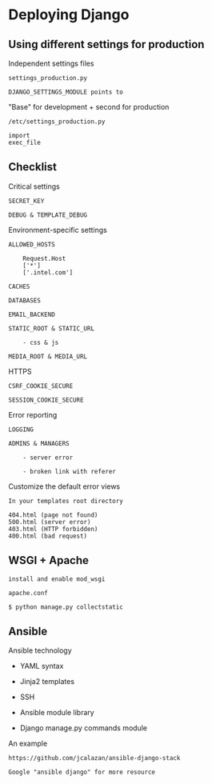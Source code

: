 Deploying Django
================

Using different settings for production
---------------------------------------

Independent settings files

    settings_production.py

    DJANGO_SETTINGS_MODULE points to

"Base" for development + second for production

    /etc/settings_production.py

    import
    exec_file

Checklist
---------

Critical settings

    SECRET_KEY

    DEBUG & TEMPLATE_DEBUG

Environment-specific settings

    ALLOWED_HOSTS

        Request.Host
        ['*']
        ['.intel.com']

    CACHES

    DATABASES

    EMAIL_BACKEND

    STATIC_ROOT & STATIC_URL

        - css & js

    MEDIA_ROOT & MEDIA_URL

HTTPS

    CSRF_COOKIE_SECURE

    SESSION_COOKIE_SECURE

Error reporting

    LOGGING

    ADMINS & MANAGERS

        - server error

        - broken link with referer

Customize the default error views

    In your templates root directory

    404.html (page not found)
    500.html (server error)
    403.html (HTTP forbidden)
    400.html (bad request)


WSGI + Apache
-------------

    install and enable mod_wsgi

    apache.conf

    $ python manage.py collectstatic

Ansible
-------

Ansible technology

* YAML syntax

* Jinja2 templates

* SSH

* Ansible module library

* Django manage.py commands module

An example

    https://github.com/jcalazan/ansible-django-stack

    Google "ansible django" for more resource
